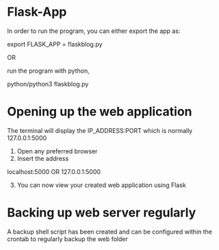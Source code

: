 # Flask-App

In order to run the program, you can either export the app as:

export FLASK_APP = flaskblog.py

OR

run the program with python,

python/python3 flaskblog.py

# Opening up the web application

The terminal will display the IP_ADDRESS:PORT which is normally 127.0.0.1:5000

1. Open any preferred browser
2. Insert the address

localhost:5000 OR 127.0.0.1:5000

3. You can now view your created web application using Flask

# Backing up web server regularly

A backup shell script has been created and can be configured within the crontab to regularly backup the web folder

